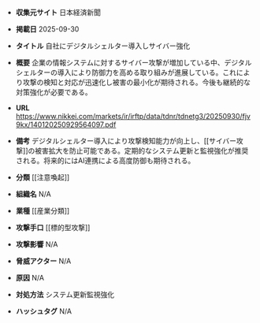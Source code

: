 - **収集元サイト**
日本経済新聞

- **掲載日**
2025-09-30

- **タイトル**
自社にデジタルシェルター導入しサイバー強化

- **概要**
企業の情報システムに対するサイバー攻撃が増加している中、デジタルシェルターの導入により防御力を高める取り組みが進展している。これにより攻撃の検知と対応が迅速化し被害の最小化が期待される。今後も継続的な対策強化が必要である。

- **URL**
https://www.nikkei.com/markets/ir/irftp/data/tdnr/tdnetg3/20250930/fjv9kx/140120250929564097.pdf

- **備考**
デジタルシェルター導入により攻撃検知能力が向上し、[[サイバー攻撃]]の被害拡大を防止可能である。定期的なシステム更新と監視強化が推奨される。将来的にはAI連携による高度防御も期待される。

- **分類**
[[注意喚起]]

- **組織名**
N/A

- **業種**
[[産業分類]]

- **攻撃手口**
[[標的型攻撃]]

- **攻撃影響**
N/A

- **脅威アクター**
N/A

- **原因**
N/A

- **対処方法**
システム更新監視強化

- **ハッシュタグ**
N/A
